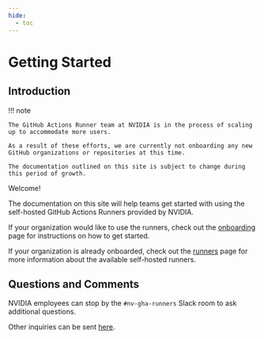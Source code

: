 ```yaml
---
hide:
  - toc
---
```


# Getting Started

## Introduction

!!! note

    The GitHub Actions Runner team at NVIDIA is in the process of scaling up to accommodate more users.

    As a result of these efforts, we are currently not onboarding any new GitHub organizations or repositories at this time.

    The documentation outlined on this site is subject to change during this period of growth.

Welcome!

The documentation on this site will help teams get started with using the self-hosted GitHub Actions Runners provided by NVIDIA.

If your organization would like to use the runners, check out the [onboarding](./onboarding/) page for instructions on how to get started.

If your organization is already onboarded, check out the [runners](./runners/index.md) page for more information about the available self-hosted runners.

## Questions and Comments

NVIDIA employees can stop by the `#nv-gha-runners` Slack room to ask additional questions.

Other inquiries can be sent [here](mailto:gha-runners-ext@nvidia.com).
